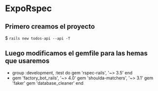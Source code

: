 # ExpoRspec #

## Primero creamos el proyecto 
$ `rails new todos-api --api -T`

## Luego modificamos el gemfile para las hemas que usaremos 
*	group :development, :test do
	  gem 'rspec-rails', '~> 3.5'
	end
*  gem 'factory_bot_rails', '~> 4.0'
	  gem 'shoulda-matchers', '~> 3.1'
	  gem 'faker'
	  gem 'database_cleaner'
	end